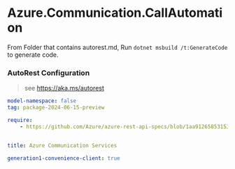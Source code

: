 # Azure.Communication.CallAutomation

From Folder that contains autorest.md, Run `dotnet msbuild /t:GenerateCode` to generate code.

### AutoRest Configuration
> see https://aka.ms/autorest

```yaml
model-namespace: false
tag: package-2024-06-15-preview

require:
    - https://github.com/Azure/azure-rest-api-specs/blob/1aa912658531534e4e57ea613591075f7b97897c/specification/communication/data-plane/CallAutomation/readme.md


title: Azure Communication Services

generation1-convenience-client: true
```
